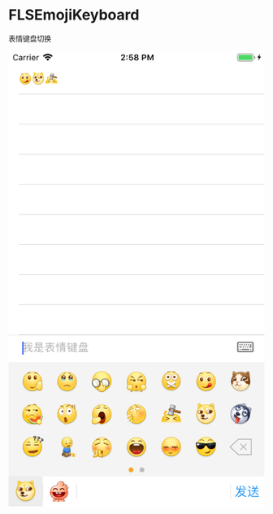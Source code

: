# FLSEmojiKeyboard
表情键盘切换



![Image text](https://github.com/WuMu123Love/FLSEmojiKeyboard/blob/master/Image/Simulator%20Screen%20Shot%20-%20iPhone%208%20-%202018-11-13%20at%2014.58.31.png)

